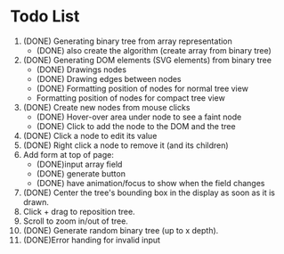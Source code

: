 # Todo List

1. (DONE) Generating binary tree from array representation
    - (DONE) also create the algorithm (create array from binary tree)
2. (DONE) Generating DOM elements (SVG elements) from binary tree
    - (DONE) Drawings nodes
    - (DONE) Drawing edges between nodes
    - (DONE) Formatting position of nodes for normal tree view
    - Formatting position of nodes for compact tree view
3. (DONE) Create new nodes from mouse clicks
    - (DONE) Hover-over area under node to see a faint node
    - (DONE) Click to add the node to the DOM and the tree
4. (DONE) Click a node to edit its value
5. (DONE) Right click a node to remove it (and its children)
6. Add form at top of page:
    - (DONE)input array field
    - (DONE) generate button
    - (DONE) have animation/focus to show when the field changes
7. (DONE) Center the tree's bounding box in the display as soon as it is drawn.
8. Click + drag to reposition tree.
9. Scroll to zoom in/out of tree.
10. (DONE) Generate random binary tree (up to x depth).
11. (DONE)Error handing for invalid input